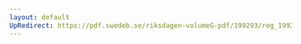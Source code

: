 ```yaml
---
layout: default
UpRedirect: https://pdf.swedeb.se/riksdagen-volumeG-pdf/199293/reg_199293/reg_199293_0112.pdf
---
```


